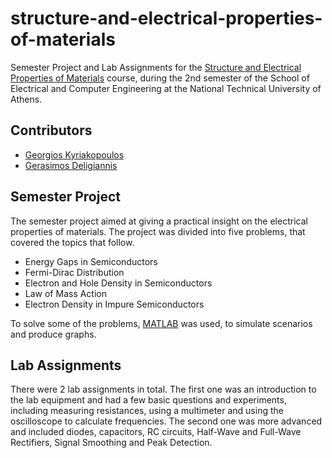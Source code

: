 # structure-and-electrical-properties-of-materials

Semester Project and Lab Assignments for the [Structure and Electrical Properties of Materials](https://www.ece.ntua.gr/en/undergraduate/courses/3375) course, during the 2nd semester of the School of Electrical and Computer Engineering at the National Technical University of Athens.

## Contributors

- [Georgios Kyriakopoulos](https://github.com/geokyr)
- [Gerasimos Deligiannis](https://github.com/GerasimosDel)

## Semester Project

The semester project aimed at giving a practical insight on the electrical properties of materials. The project was divided into five problems, that covered the topics that follow.

- Energy Gaps in Semiconductors
- Fermi-Dirac Distribution
- Electron and Hole Density in Semiconductors
- Law of Mass Action
- Electron Density in Impure Semiconductors

To solve some of the problems, [MATLAB](https://www.mathworks.com/products/matlab.html) was used, to simulate scenarios and produce graphs.

## Lab Assignments

There were 2 lab assignments in total. The first one was an introduction to the lab equipment and had a few basic questions and experiments, including measuring resistances, using a multimeter and using the oscilloscope to calculate frequencies. The second one was more advanced and included diodes, capacitors, RC circuits, Half-Wave and Full-Wave Rectifiers, Signal Smoothing and Peak Detection.
